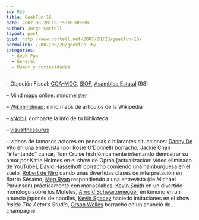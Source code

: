 ```yaml
---
id: 926
title: GeekFun 16
date: 2007-08-28T10:15:16+00:00
author: Jorge Cortell
layout: post
guid: http://www.cortell.net/2007/08/28/geekfun-16/
permalink: /2007/08/28/geekfun-16/
categories:
  - Geek Fun
  - General
  - Humor y curiosidades
---
```

&#8211; Objeción Fiscal: <a target="_blank" title="COA-MOC" href="http://www.nodo50.org/objecionfiscal/">COA-MOC</a>, <a target="_blank" title="SIOF" href="http://www.objecciofiscal.org/">SIOF</a>, <a target="_blank" title="Asamblea" href="http://www.uv.es/~alminyan/OFtextos.html">Asamblea Estatal</a> (98)

&#8211; Mind maps online: <a title="mindmeister.com" target="_blank" href="http://www.mindmeister.com/">mindmeister</a>

&#8211; <a title="wikimindmap.org" target="_blank" href="http://www.wikimindmap.org/">Wikimindmap</a>: mind maps de artí­culos de la Wikipedia

&#8211; <a title="ANobii" target="_blank" href="http://www.anobii.com/anobi/anobii_home.php?pid=39&lid=">aNobii</a>: comparte la info de tu biblioteca

&#8211; <a target="_blank" title="http://www.visualthesaurus.com" href="http://www.visualthesaurus.com">visualthesaurus</a>

&#8211; ví­deos de famosos actores en penosas o hilarantes situaciones: <a title="YouTube" target="_blank" href="http://www.youtube.com/results?search_query=devito+the+view&search=Search">Danny De Vito</a> en una entrevista (por Rosie O&#8217;Donnell) borracho, <a title="YouTube" target="_blank" href="http://www.youtube.com/results?search_query=jackie+chan+mulan&search=Search">Jackie Chan</a> &#8220;intentando&#8221; cantar, Tom Cruise histriónicamente intentando demostrar su amor por Katie Holmes en el show de Oprah [actualización: ví­deo eliminado de YouTube], <a title="YouTube" target="_blank" href="http://www.youtube.com/results?search_query=hasselhoff+drunk&search=Search">David Hasselhoff</a> borracho comiendo una hamburguesa en el suelo, <a title="YouTube" target="_blank" href="http://www.youtube.com/results?search_query=de+niro+sesame&search=Search">Robert de Niro</a> dando unas divertidas clases de interpretación en Barrio Sésamo, <a title="YouTube" target="_blank" href="http://www.youtube.com/results?search_query=parkinson+ryan&search=Search">Meg Ryan</a> respondiendo a una entrevista (de Michael Parkinson) prácticamente con monosí­labos, <a title="YouTube" target="_blank" href="http://www.youtube.com/results?search_query=wondercon+smith&search=Search">Kevin Smith</a> en un divertido monólogo sobre los Moteles, <a title="YouTube" target="_blank" href="http://www.youtube.com/results?search_query=schwarzenegger+japanese&search=Search">Arnold Schwarzenegger</a> en kimono en un anuncio japonés de noodles, <a title="YouTube" target="_blank" href="http://www.youtube.com/results?search_query=spacey+impressions&search=Search">Kevin Spacey</a> haciedo imitaciones en el show _Inside The Actor&#8217;s Studio_, <a title="YouTube" target="_blank" href="http://www.youtube.com/results?search_query=orson+welles+drunk&search=Search">Orson Welles</a> borracho en un anuncio de&#8230; champagne.